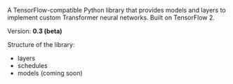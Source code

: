 
A TensorFlow-compatible Python library that provides models and layers to implement custom Transformer neural networks. Built on TensorFlow 2.

Version: **0.3 (beta)**

Structure of the library:

- layers
- schedules
- models (coming soon)
